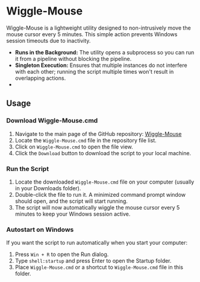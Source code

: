 # Wiggle-Mouse

Wiggle-Mouse is a lightweight utility designed to non-intrusively move the mouse cursor every 5 minutes. This simple action prevents Windows session timeouts due to inactivity.

- **Runs in the Background:** The utility opens a subprocess so you can run it from a pipeline without blocking the pipeline.
- **Singleton Execution:** Ensures that multiple instances do not interfere with each other; running the script multiple times won't result in overlapping actions.
- 
## Usage

### Download Wiggle-Mouse.cmd
1. Navigate to the main page of the GitHub repository: [Wiggle-Mouse](https://github.com/AutoActuary/Wiggle-Mouse)
2. Locate the `Wiggle-Mouse.cmd` file in the repository file list.
3. Click on `Wiggle-Mouse.cmd` to open the file view.
4. Click the `Download` button to download the script to your local machine.

### Run the Script
1. Locate the downloaded `Wiggle-Mouse.cmd` file on your computer (usually in your Downloads folder).
2. Double-click the file to run it. A minimized command prompt window should open, and the script will start running.
3. The script will now automatically wiggle the mouse cursor every 5 minutes to keep your Windows session active.

### Autostart on Windows
If you want the script to run automatically when you start your computer:
1. Press `Win + R` to open the Run dialog.
2. Type `shell:startup` and press Enter to open the Startup folder.
3. Place `Wiggle-Mouse.cmd` or a shortcut to `Wiggle-Mouse.cmd` file in this folder.
